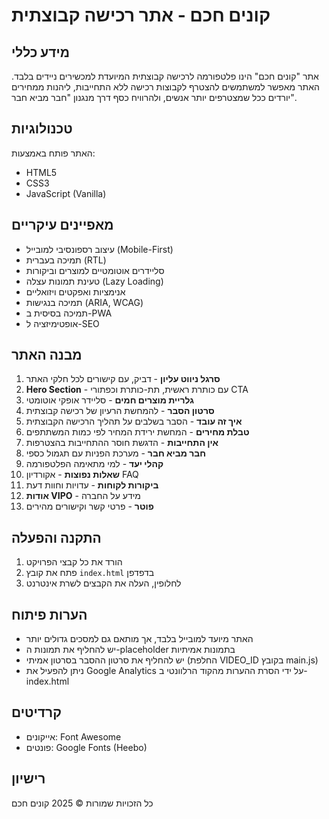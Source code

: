 # קונים חכם - אתר רכישה קבוצתית

## מידע כללי
אתר "קונים חכם" הינו פלטפורמה לרכישה קבוצתית המיועדת למכשירים ניידים בלבד. האתר מאפשר למשתמשים להצטרף לקבוצות רכישה ללא התחייבות, ליהנות ממחירים יורדים ככל שמצטרפים יותר אנשים, ולהרוויח כסף דרך מנגנון "חבר מביא חבר".

## טכנולוגיות
האתר פותח באמצעות:
- HTML5
- CSS3
- JavaScript (Vanilla)

## מאפיינים עיקריים
- עיצוב רספונסיבי למובייל (Mobile-First)
- תמיכה בעברית (RTL)
- סליידרים אוטומטיים למוצרים וביקורות
- טעינת תמונות עצלה (Lazy Loading)
- אנימציות ואפקטים ויזואליים
- תמיכה בנגישות (ARIA, WCAG)
- תמיכה בסיסית ב-PWA
- אופטימיזציה ל-SEO

## מבנה האתר
1. **סרגל ניווט עליון** - דביק, עם קישורים לכל חלקי האתר
2. **Hero Section** - עם כותרת ראשית, תת-כותרת וכפתורי CTA
3. **גלריית מוצרים חמים** - סליידר אופקי אוטומטי
4. **סרטון הסבר** - להמחשת הרעיון של רכישה קבוצתית
5. **איך זה עובד** - הסבר בשלבים על תהליך הרכישה הקבוצתית
6. **טבלת מחירים** - המחשת ירידת המחיר לפי כמות המשתתפים
7. **אין התחייבות** - הדגשת חוסר ההתחייבות בהצטרפות
8. **חבר מביא חבר** - מערכת הפניות עם תגמול כספי
9. **קהלי יעד** - למי מתאימה הפלטפורמה
10. **שאלות נפוצות** - אקורדיון FAQ
11. **ביקורות לקוחות** - עדויות וחוות דעת
12. **אודות VIPO** - מידע על החברה
13. **פוטר** - פרטי קשר וקישורים מהירים

## התקנה והפעלה
1. הורד את כל קבצי הפרויקט
2. פתח את קובץ `index.html` בדפדפן
3. לחלופין, העלה את הקבצים לשרת אינטרנט

## הערות פיתוח
- האתר מיועד למובייל בלבד, אך מותאם גם למסכים גדולים יותר
- יש להחליף את תמונות ה-placeholder בתמונות אמיתיות
- יש להחליף את סרטון ההסבר בסרטון אמיתי (החלפת VIDEO_ID בקובץ main.js)
- ניתן להפעיל את Google Analytics על ידי הסרת ההערות מהקוד הרלוונטי ב-index.html

## קרדיטים
- אייקונים: Font Awesome
- פונטים: Google Fonts (Heebo)

## רישיון
כל הזכויות שמורות © 2025 קונים חכם
